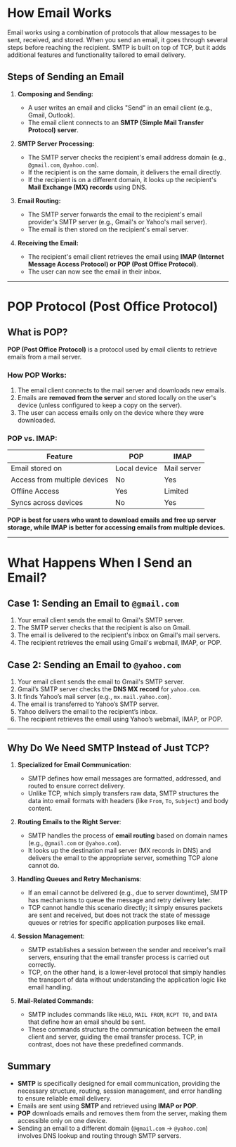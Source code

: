 # How Email Works


Email works using a combination of protocols that allow messages to be sent, received, and stored. When you send an email, it goes through several steps before reaching the recipient.
 SMTP is built on top of TCP, but it adds additional features and functionality tailored to email delivery.

## Steps of Sending an Email
1. **Composing and Sending:**
   - A user writes an email and clicks "Send" in an email client (e.g., Gmail, Outlook).
   - The email client connects to an **SMTP (Simple Mail Transfer Protocol) server**.

2. **SMTP Server Processing:**
   - The SMTP server checks the recipient's email address domain (e.g., `@gmail.com`, `@yahoo.com`).
   - If the recipient is on the same domain, it delivers the email directly.
   - If the recipient is on a different domain, it looks up the recipient's **Mail Exchange (MX) records** using DNS.

3. **Email Routing:**
   - The SMTP server forwards the email to the recipient's email provider's SMTP server (e.g., Gmail's or Yahoo's mail server).
   - The email is then stored on the recipient's email server.

4. **Receiving the Email:**
   - The recipient's email client retrieves the email using **IMAP (Internet Message Access Protocol) or POP (Post Office Protocol)**.
   - The user can now see the email in their inbox.

---

# POP Protocol (Post Office Protocol)

## What is POP?
**POP (Post Office Protocol)** is a protocol used by email clients to retrieve emails from a mail server.

### How POP Works:
1. The email client connects to the mail server and downloads new emails.
2. Emails are **removed from the server** and stored locally on the user's device (unless configured to keep a copy on the server).
3. The user can access emails only on the device where they were downloaded.

### POP vs. IMAP:
| Feature       | POP | IMAP |
|--------------|-----|------|
| Email stored on | Local device | Mail server |
| Access from multiple devices | No | Yes |
| Offline Access | Yes | Limited |
| Syncs across devices | No | Yes |

**POP is best for users who want to download emails and free up server storage, while IMAP is better for accessing emails from multiple devices.**

---

# What Happens When I Send an Email?

## Case 1: Sending an Email to `@gmail.com`
1. Your email client sends the email to Gmail's SMTP server.
2. The SMTP server checks that the recipient is also on Gmail.
3. The email is delivered to the recipient's inbox on Gmail's mail servers.
4. The recipient retrieves the email using Gmail's webmail, IMAP, or POP.

## Case 2: Sending an Email to `@yahoo.com`
1. Your email client sends the email to Gmail's SMTP server.
2. Gmail’s SMTP server checks the **DNS MX record** for `yahoo.com`.
3. It finds Yahoo’s mail server (e.g., `mx.mail.yahoo.com`).
4. The email is transferred to Yahoo’s SMTP server.
5. Yahoo delivers the email to the recipient’s inbox.
6. The recipient retrieves the email using Yahoo’s webmail, IMAP, or POP.

---

## Why Do We Need SMTP Instead of Just TCP?

1. **Specialized for Email Communication**:
   - SMTP defines how email messages are formatted, addressed, and routed to ensure correct delivery.
   - Unlike TCP, which simply transfers raw data, SMTP structures the data into email formats with headers (like `From`, `To`, `Subject`) and body content.

2. **Routing Emails to the Right Server**:
   - SMTP handles the process of **email routing** based on domain names (e.g., `@gmail.com` or `@yahoo.com`).
   - It looks up the destination mail server (MX records in DNS) and delivers the email to the appropriate server, something TCP alone cannot do.

3. **Handling Queues and Retry Mechanisms**:
   - If an email cannot be delivered (e.g., due to server downtime), SMTP has mechanisms to queue the message and retry delivery later.
   - TCP cannot handle this scenario directly; it simply ensures packets are sent and received, but does not track the state of message queues or retries for specific application purposes like email.

4. **Session Management**:
   - SMTP establishes a session between the sender and receiver's mail servers, ensuring that the email transfer process is carried out correctly.
   - TCP, on the other hand, is a lower-level protocol that simply handles the transport of data without understanding the application logic like email handling.

5. **Mail-Related Commands**:
   - SMTP includes commands like `HELO`, `MAIL FROM`, `RCPT TO`, and `DATA` that define how an email should be sent.
   - These commands structure the communication between the email client and server, guiding the email transfer process. TCP, in contrast, does not have these predefined commands.

## Summary
- **SMTP** is specifically designed for email communication, providing the necessary structure, routing, session management, and error handling to ensure reliable email delivery.
- Emails are sent using **SMTP** and retrieved using **IMAP or POP**.
- **POP** downloads emails and removes them from the server, making them accessible only on one device.
- Sending an email to a different domain (`@gmail.com` → `@yahoo.com`) involves DNS lookup and routing through SMTP servers.
